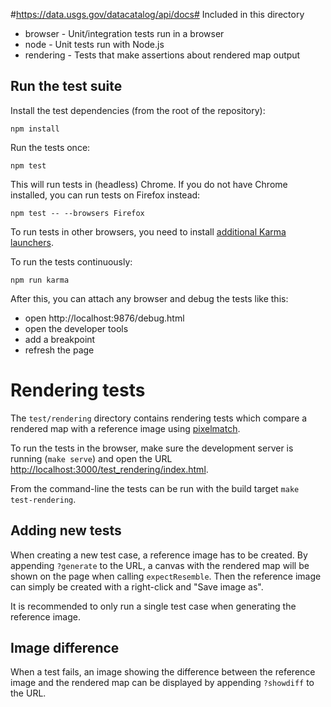#https://data.usgs.gov/datacatalog/api/docs# Included in this directory

- browser - Unit/integration tests run in a browser
- node - Unit tests run with Node.js
- rendering - Tests that make assertions about rendered map output


## Run the test suite

Install the test dependencies (from the root of the repository):

    npm install

Run the tests once:

    npm test

This will run tests in (headless) Chrome.  If you do not have Chrome installed, you can run tests on Firefox instead:

    npm test -- --browsers Firefox

To run tests in other browsers, you need to install [additional Karma launchers](https://karma-runner.github.io/1.0/config/browsers.html).

To run the tests continuously:

    npm run karma

After this, you can attach any browser and debug the tests like this:

 * open http://localhost:9876/debug.html
 * open the developer tools
 * add a breakpoint
 * refresh the page

# Rendering tests

The `test/rendering` directory contains rendering tests which compare a rendered map with a
reference image using [pixelmatch](https://github.com/mapbox/pixelmatch).

To run the tests in the browser, make sure the development server is running
(`make serve`) and open the URL
[http://localhost:3000/test_rendering/index.html](http://localhost:3000/test_rendering/index.html).

From the command-line the tests can be run with the build target `make test-rendering`.

## Adding new tests
When creating a new test case, a reference image has to be created. By appending `?generate`
to the URL, a canvas with the rendered map will be shown on the page when calling
`expectResemble`. Then the reference image can simply be created with a right-click
and "Save image as".

It is recommended to only run a single test case when generating the reference image.

## Image difference
When a test fails, an image showing the difference between the reference image and the
rendered map can be displayed by appending `?showdiff` to the URL.
